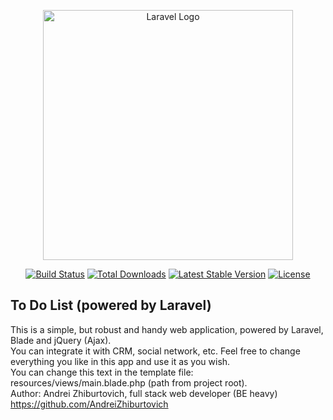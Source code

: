<p align="center"><a href="https://laravel.com" target="_blank"><img src="https://raw.githubusercontent.com/laravel/art/master/logo-lockup/5%20SVG/2%20CMYK/1%20Full%20Color/laravel-logolockup-cmyk-red.svg" width="400" alt="Laravel Logo"></a></p>

<p align="center">
<a href="https://github.com/laravel/framework/actions"><img src="https://github.com/laravel/framework/workflows/tests/badge.svg" alt="Build Status"></a>
<a href="https://packagist.org/packages/laravel/framework"><img src="https://img.shields.io/packagist/dt/laravel/framework" alt="Total Downloads"></a>
<a href="https://packagist.org/packages/laravel/framework"><img src="https://img.shields.io/packagist/v/laravel/framework" alt="Latest Stable Version"></a>
<a href="https://packagist.org/packages/laravel/framework"><img src="https://img.shields.io/packagist/l/laravel/framework" alt="License"></a>
</p>

## To Do List (powered by Laravel)

This is a simple, but robust and handy web application, powered by Laravel, Blade and jQuery (Ajax).<br>
You can integrate it with CRM, social network, etc. Feel free to change everything you like in this app and use it as you wish.<br>You can change this text in the template file: resources/views/main.blade.php (path from project root).<br>
Author: Andrei Zhiburtovich, full stack web developer (BE heavy) https://github.com/AndreiZhiburtovich
